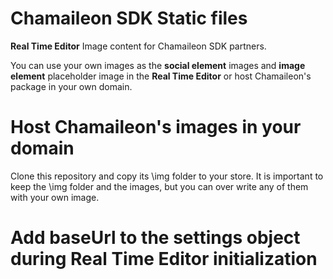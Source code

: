 # Chamaileon SDK Static files
**Real Time Editor** Image content for Chamaileon SDK partners. 

You can use your own images as the **social element** images and **image element** placeholder image in the **Real Time Editor** or host Chamaileon's package in your own domain.

# Host Chamaileon's images in your domain

Clone this repository and copy its \img folder to your store. 
It is important to keep the \img folder and the images, but you can over write any of them with your own image.

# Add baseUrl to the settings object during Real Time Editor initialization
